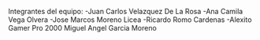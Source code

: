 Integrantes del equipo: -Juan Carlos Velazquez De La Rosa
-Ana Camila Vega Olvera
-Jose Marcos Moreno Licea
-Ricardo Romo Cardenas
-Alexito Gamer Pro 2000
 M i g u e l   A n g e l   G a r c i a   M o r e n o   
 
 
